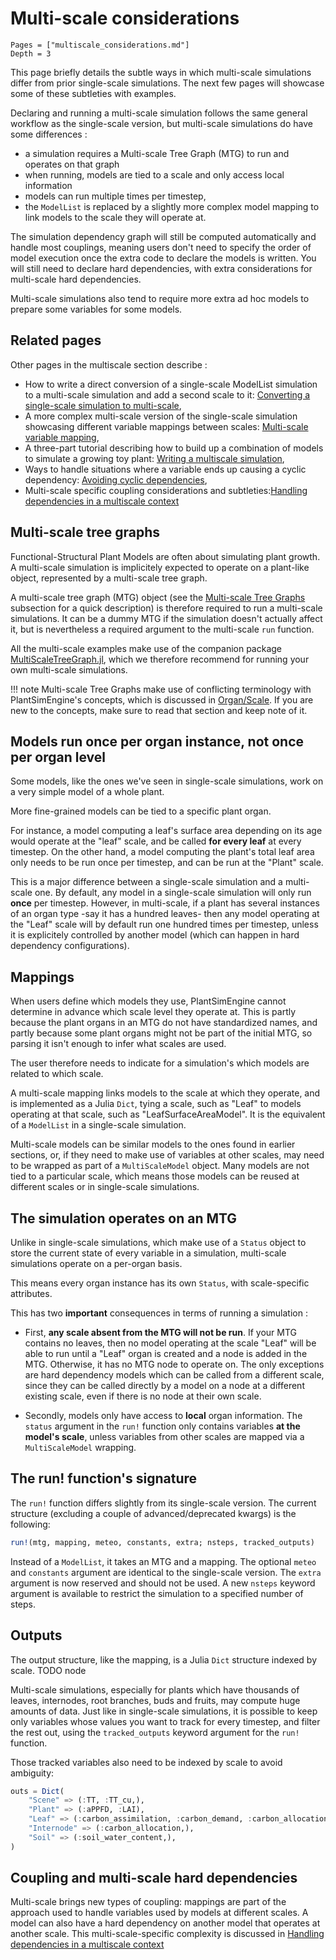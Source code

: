 # Multi-scale considerations

```@contents
Pages = ["multiscale_considerations.md"]
Depth = 3
```

This page briefly details the subtle ways in which multi-scale simulations differ from prior single-scale simulations. The next few pages will showcase some of these subtleties with examples.

Declaring and running a multi-scale simulation follows the same general workflow as the single-scale version, but multi-scale simulations do have some differences : 

- a simulation requires a Multi-scale Tree Graph (MTG) to run and operates on that graph
- when running, models are tied to a scale and only access local information
- models can run multiple times per timestep, 
- the `ModelList` is replaced by a slightly more complex model mapping to link models to the scale they will operate at.

The simulation dependency graph will still be computed automatically and handle most couplings, meaning users don't need to specify the order of model execution once the extra code to declare the models is written. You will still need to declare hard dependencies, with extra considerations for multi-scale hard dependencies.

Multi-scale simulations also tend to require more extra ad hoc models to prepare some variables for some models.

## Related pages

Other pages in the multiscale section describe :

- How to write a direct conversion of a single-scale ModelList simulation to a multi-scale simulation and add a second scale to it: [Converting a single-scale simulation to multi-scale](@ref), 
- A more complex multi-scale version of the single-scale simulation showcasing different variable mappings between scales: [Multi-scale variable mapping](@ref), 
- A three-part tutorial describing how to build up a combination of models to simulate a growing toy plant: [Writing a multiscale simulation](@ref),
- Ways to handle situations where a variable ends up causing a cyclic dependency: [Avoiding cyclic dependencies](@ref),
- Multi-scale specific coupling considerations and subtleties:[Handling dependencies in a multiscale context](@ref)

## Multi-scale tree graphs

Functional-Structural Plant Models are often about simulating plant growth. A multi-scale simulation is implicitely expected to operate on a plant-like object, represented by a multi-scale tree graph.

A multi-scale tree graph (MTG) object (see the [Multi-scale Tree Graphs](@ref) subsection for a quick description) is therefore required to run a multi-scale simulations. It can be a dummy MTG if the simulation doesn't actually affect it, but is nevertheless a required argument to the multi-scale `run` function.

All the multi-scale examples make use of the companion package [MultiScaleTreeGraph.jl](https://github.com/VEZY/MultiScaleTreeGraph.jl), which we therefore recommend for running your own multi-scale simulations.

!!! note 
    Multi-scale Tree Graphs make use of conflicting terminology with PlantSimEngine's concepts, which is discussed in [Organ/Scale](@ref). If you are new to the concepts, make sure to read that section and keep note of it.

## Models run once per organ instance, not once per organ level

Some models, like the ones we've seen in single-scale simulations, work on a very simple model of a whole plant.

More fine-grained models can be tied to a specific plant organ. 

For instance, a model computing a leaf's surface area depending on its age would operate at the "leaf" scale, and be called **for every leaf** at every timestep. On the other hand, a model computing the plant's total leaf area only needs to be run once per timestep, and can be run at the "Plant" scale.

This is a major difference between a single-scale simulation and a multi-scale one. By default, any model in a single-scale simulation will only run **once** per timestep. However, in multi-scale, if a plant has several instances of an organ type -say it has a hundred leaves- then any model operating at the "Leaf" scale will by default run one hundred times per timestep, unless it is explicitely controlled by another model (which can happen in hard dependency configurations).

## Mappings

When users define which models they use, PlantSimEngine cannot determine in advance which scale level they operate at. This is partly because the plant organs in an MTG do not have standardized names, and partly because some plant organs might not be part of the initial MTG, so parsing it isn't enough to infer what scales are used.

The user therefore needs to indicate for a simulation's which models are related to which scale.

A multi-scale mapping links models to the scale at which they operate, and is implemented as a Julia `Dict`, tying a scale, such as "Leaf" to models operating at that scale, such as "LeafSurfaceAreaModel". It is the equivalent of a `ModelList` in a single-scale simulation.

Multi-scale models can be similar models to the ones found in earlier sections, or, if they need to make use of variables at other scales, may need to be wrapped as part of a `MultiScaleModel` object. Many models are not tied to a particular scale, which means those models can be reused at different scales or in single-scale simulations.

## The simulation operates on an MTG

Unlike in single-scale simulations, which make use of a `Status` object to store the current state of every variable in a simulation, multi-scale simulations operate on a per-organ basis. 

This means every organ instance has its own `Status`, with scale-specific attributes.

This has two **important** consequences in terms of running a simulation :

- First, **any scale absent from the MTG will not be run**. If your MTG contains no leaves, then no model operating at the scale "Leaf" will be able to run until a "Leaf" organ is created and a node is added in the MTG. Otherwise, it has no MTG node to operate on. The only exceptions are hard dependency models which can be called from a different scale, since they can be called directly by a model on a node at a different existing scale, even if there is no node at their own scale.

- Secondly, models only have access to **local** organ information. The `status` argument in the `run!` function only contains variables **at the model's scale**, unless variables from other scales are mapped via a `MultiScaleModel` wrapping. 

## The run! function's signature

The `run!` function differs slightly from its single-scale version. The current structure (excluding a couple of advanced/deprecated kwargs) is the following:

```julia
run!(mtg, mapping, meteo, constants, extra; nsteps, tracked_outputs)
```

Instead of a `ModelList`, it takes an MTG and a mapping. The optional `meteo` and `constants` argument are identical to the single-scale version. The `extra` argument is now reserved and should not be used. A new `nsteps` keyword argument is available to restrict the simulation to a specified number of steps. 

## Outputs

The output structure, like the mapping, is a Julia `Dict` structure indexed by scale. TODO node

Multi-scale simulations, especially for plants which have thousands of leaves, internodes, root branches, buds and fruits, may compute huge amounts of data. Just like in single-scale simulations, it is possible to keep only variables whose values you want to track for every timestep, and filter the rest out, using the `tracked_outputs` keyword argument for the `run!` function. 

Those tracked variables also need to be indexed by scale to avoid ambiguity: 

```julia
outs = Dict(
    "Scene" => (:TT, :TT_cu,),
    "Plant" => (:aPPFD, :LAI),
    "Leaf" => (:carbon_assimilation, :carbon_demand, :carbon_allocation, :TT),
    "Internode" => (:carbon_allocation,),
    "Soil" => (:soil_water_content,),
)
```

## Coupling and multi-scale hard dependencies

Multi-scale brings new types of coupling: mappings are part of the approach used to handle variables used by models at different scales. A model can also have a hard dependency on another model that operates at another scale. This multi-scale-specific complexity is discussed in [Handling dependencies in a multiscale context](@ref)